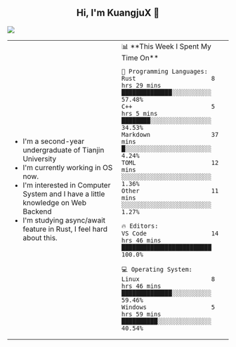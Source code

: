 <h2 align="center"> Hi, I'm KuangjuX 👋 </h2>
<p><img src="https://w.wallhaven.cc/full/nz/wallhaven-nz1e8j.jpg"></p>
<table>
    <tr>
        <td valign="center" width="50%">
            <ul>
                <li>I'm a second-year undergraduate of Tianjin University</li>
                <li>I'm currently working in OS now.</li>
                <li>I'm interested in Computer System and I have a little knowledge on Web Backend</li>
                <li>I'm studying async/await feature in Rust, I feel hard about this.</li>
            </ul>
        </td>
       <td valign="top" width="50%">
<!--START_SECTION:waka-->
📊 **This Week I Spent My Time On** 

```text
💬 Programming Languages: 
Rust                     8 hrs 29 mins       ██████████████░░░░░░░░░░░   57.48% 
C++                      5 hrs 5 mins        ████████░░░░░░░░░░░░░░░░░   34.53% 
Markdown                 37 mins             █░░░░░░░░░░░░░░░░░░░░░░░░   4.24% 
TOML                     12 mins             ░░░░░░░░░░░░░░░░░░░░░░░░░   1.36% 
Other                    11 mins             ░░░░░░░░░░░░░░░░░░░░░░░░░   1.27%

🔥 Editors: 
VS Code                  14 hrs 46 mins      █████████████████████████   100.0%

💻 Operating System: 
Linux                    8 hrs 46 mins       ██████████████░░░░░░░░░░░   59.46% 
Windows                  5 hrs 59 mins       ██████████░░░░░░░░░░░░░░░   40.54%

```


<!--END_SECTION:waka-->
</td></tr>
</table>


